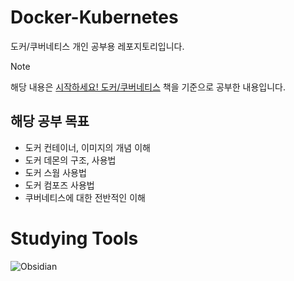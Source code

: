 # Docker-Kubernetes
도커/쿠버네티스 개인 공부용 레포지토리입니다.

> [!NOTE]
> 해당 내용은 [시작하세요! 도커/쿠버네티스](https://www.yes24.com/Product/Goods/93765519) 책을 기준으로 공부한 내용입니다.

## 해당 공부 목표
- 도커 컨테이너, 이미지의 개념 이해
- 도커 데몬의 구조, 사용법
- 도커 스웜 사용법
- 도커 컴포즈 사용법
- 쿠버네티스에 대한 전반적인 이해

# Studying Tools
![Obsidian](https://img.shields.io/badge/Obsidian-%23483699.svg?style=for-the-badge&logo=obsidian&logoColor=white)
